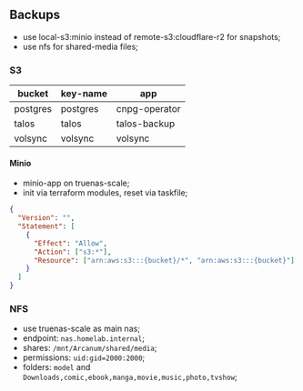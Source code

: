 ## Backups

- use local-s3:minio instead of remote-s3:cloudflare-r2 for snapshots;
- use nfs for shared-media files;

### S3

| bucket   | key-name | app           |
| -------- | -------- | ------------- |
| postgres | postgres | cnpg-operator |
| talos    | talos    | talos-backup  |
| volsync  | volsync  | volsync       |

#### Minio

- minio-app on truenas-scale;
- init via terraform modules, reset via taskfile;

```json
{
  "Version": "",
  "Statement": [
    {
      "Effect": "Allow",
      "Action": ["s3:*"],
      "Resource": ["arn:aws:s3:::{bucket}/*", "arn:aws:s3:::{bucket}"]
    }
  ]
}
```

### NFS

- use truenas-scale as main nas;
- endpoint: `nas.homelab.internal`;
- shares: `/mnt/Arcanum/shared/media`;
- permissions: `uid:gid=2000:2000`;
- folders: `model` and `Downloads,comic,ebook,manga,movie,music,photo,tvshow`;
